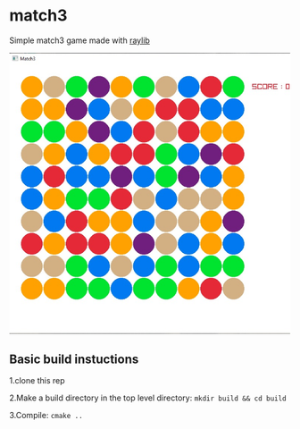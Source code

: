 # match3
Simple match3 game made with [raylib](https://www.raylib.com/)

<img src="image_match3.jpg"/>


## Basic build instuctions 

1.clone this rep

2.Make a build directory in the top level directory: `mkdir build && cd build`

3.Compile: `cmake ..`

